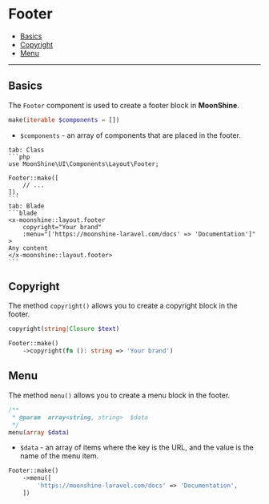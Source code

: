 # Footer

- [Basics](#basics)
- [Copyright](#copyright)
- [Menu](#menu)

---

<a name="basics"></a>
## Basics

The `Footer` component is used to create a footer block in **MoonShine**.

```php
make(iterable $components = [])
```

- `$components` - an array of components that are placed in the footer.

~~~tabs
tab: Class
```php
use MoonShine\UI\Components\Layout\Footer;

Footer::make([
    // ...
]),
```
tab: Blade
```blade
<x-moonshine::layout.footer
    copyright="Your brand"
    :menu="['https://moonshine-laravel.com/docs' => 'Documentation']"
>
Any content
</x-moonshine::layout.footer>
```
~~~

<a name="copyright"></a>
## Copyright

The method `copyright()` allows you to create a copyright block in the footer.

```php
copyright(string|Closure $text)
```

```php
Footer::make()
    ->copyright(fn (): string => 'Your brand')
```

<a name="menu"></a>
## Menu

The method `menu()` allows you to create a menu block in the footer.

```php
/**
 * @param  array<string, string>  $data
 */
menu(array $data)
```

- `$data` - an array of items where the key is the URL, and the value is the name of the menu item.

```php
Footer::make()
    ->menu([
        'https://moonshine-laravel.com/docs' => 'Documentation',
    ])
```
